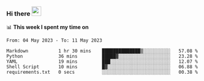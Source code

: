 ### Hi there <a href="https://www.gautamkrishnar.com/"><img src="https://media.giphy.com/media/hvRJCLFzcasrR4ia7z/giphy.gif" width="25px"></a>

📊 **This week I spent my time on**

<!--START_SECTION:waka-->

```text
From: 04 May 2023 - To: 11 May 2023

Markdown           1 hr 30 mins    ██████████████▒░░░░░░░░░░   57.08 %
Python             36 mins         █████▓░░░░░░░░░░░░░░░░░░░   23.28 %
YAML               19 mins         ███░░░░░░░░░░░░░░░░░░░░░░   12.07 %
Shell Script       10 mins         █▓░░░░░░░░░░░░░░░░░░░░░░░   06.88 %
requirements.txt   0 secs          ░░░░░░░░░░░░░░░░░░░░░░░░░   00.38 %
```

<!--END_SECTION:waka-->
